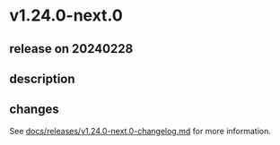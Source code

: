 # v1.24.0-next.0

## release on 20240228

## description

## changes

See <a href="https://github.com/backstage/backstage/blob/master/docs/releases/v1.24.0-next.0-changelog.md">docs/releases/v1.24.0-next.0-changelog.md</a> for more information.

